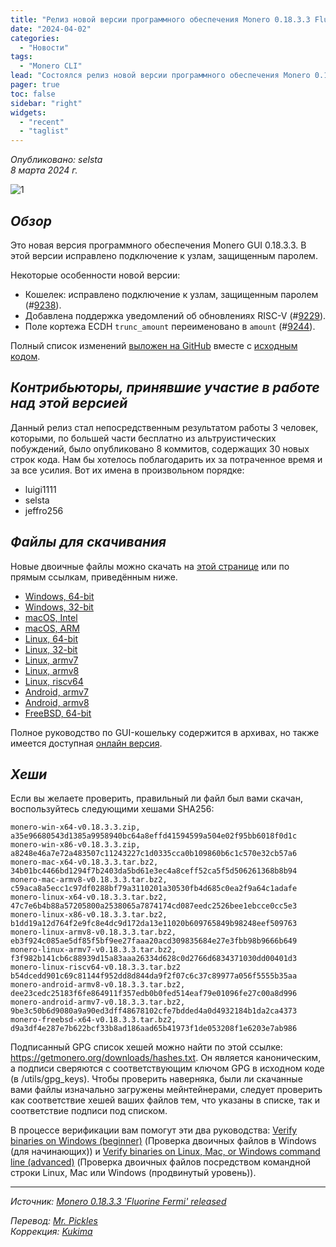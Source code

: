 ```yaml
---
title: "Релиз новой версии программного обеспечения Monero 0.18.3.3 Fluorine Fermi"
date: "2024-04-02"
categories:
  - "Новости"
tags:
  - "Monero CLI"
lead: "Состоялся релиз новой версии программного обеспечения Monero 0.18.3.3 Fluorine Fermi"
pager: true
toc: false
sidebar: "right"
widgets:
  - "recent"
  - "taglist"
---
```


_Опубликовано: selsta_  
_8 марта 2024 г._

![1](/img/post/2022-07-19-monero-0.18.0.0-released/01.png)  

## _Обзор_

Это новая версия программного обеспечения Monero GUI 0.18.3.3. В этой версии исправлено подключение к узлам, защищенным паролем.

Некоторые особенности новой версии:
- Кошелек: исправлено подключение к узлам, защищенным паролем (#[9238](https://github.com/monero-project/monero/pull/9238)).
- Добавлена поддержка уведомлений об обновлениях RISC-V (#[9229](https://github.com/monero-project/monero/pull/9229)).
- Поле кортежа ECDH `trunc_amount` переименовано в `amount` (#[9244](https://github.com/monero-project/monero/pull/9244)).

Полный список изменений [выложен на GitHub](https://github.com/monero-project/monero/compare/v0.18.3.2...v0.18.3.3) вместе с [исходным кодом](https://github.com/monero-project/monero/tree/v0.18.3.3).

## _Контрибьюторы, принявшие участие в работе над этой версией_

Данный релиз стал непосредственным результатом работы 3 человек, которыми, по большей части бесплатно из альтруистических побуждений, было опубликовано 8 коммитов, содержащих 30 новых строк кода. Нам бы хотелось поблагодарить их за потраченное время и за все усилия. Вот их имена в произвольном порядке:

- luigi1111
- selsta
- jeffro256

## _Файлы для скачивания_

Новые двоичные файлы можно скачать на [этой странице](https://www.getmonero.org/downloads/) или по прямым ссылкам, приведённым ниже.

- [Windows, 64-bit](https://downloads.getmonero.org/cli/monero-win-x64-v0.18.3.3.zip)
- [Windows, 32-bit](https://downloads.getmonero.org/cli/monero-win-x86-v0.18.3.3.zip)
- [macOS, Intel](https://downloads.getmonero.org/cli/monero-mac-x64-v0.18.3.3.tar.bz2)
- [macOS, ARM](https://downloads.getmonero.org/cli/monero-mac-armv8-v0.18.3.3.tar.bz2)
- [Linux, 64-bit](https://downloads.getmonero.org/cli/monero-linux-x64-v0.18.3.3.tar.bz2)
- [Linux, 32-bit](https://downloads.getmonero.org/cli/monero-linux-x86-v0.18.3.3.tar.bz2)
- [Linux, armv7](https://downloads.getmonero.org/cli/monero-linux-armv7-v0.18.3.3.tar.bz2)
- [Linux, armv8](https://downloads.getmonero.org/cli/monero-linux-armv8-v0.18.3.3.tar.bz2)
- [Linux, riscv64](https://downloads.getmonero.org/cli/monero-linux-riscv64-v0.18.3.3.tar.bz2)
- [Android, armv7](https://downloads.getmonero.org/cli/monero-android-armv7-v0.18.3.3.tar.bz2)
- [Android, armv8](https://downloads.getmonero.org/cli/monero-android-armv8-v0.18.3.3.tar.bz2)
- [FreeBSD, 64-bit](https://downloads.getmonero.org/cli/monero-freebsd-x64-v0.18.3.3.tar.bz2)

Полное руководство по GUI-кошельку содержится в архивах, но также имеется доступная [онлайн версия](https://github.com/monero-ecosystem/monero-GUI-guide/blob/master/monero-GUI-guide.md).

## _Хеши_

Если вы желаете проверить, правильный ли файл был вами скачан, воспользуйтесь следующими хешами SHA256:

```
monero-win-x64-v0.18.3.3.zip, a35e96680543d1385a9958940bc64a8effd41594599a504e02f95bb6018f0d1c
monero-win-x86-v0.18.3.3.zip, a8248e46a7e72a483507c11243227c1d0335cca0b109860b6c1c570e32cb57a6
monero-mac-x64-v0.18.3.3.tar.bz2, 34b01bc4466bd1294f7b2403da5bd61e3ec4a8ceff52ca5f5d506261368b8b94
monero-mac-armv8-v0.18.3.3.tar.bz2, c59aca8a5ecc1c97df0288bf79a3110201a30530fb4d685c0ea2f9a64c1adafe
monero-linux-x64-v0.18.3.3.tar.bz2, 47c7e6b4b88a57205800a2538065a7874174cd087eedc2526bee1ebcce0cc5e3
monero-linux-x86-v0.18.3.3.tar.bz2, b1dd19a12d764f2e9fc8e4dc9d172da13e11020b609765849b98248eef509763
monero-linux-armv8-v0.18.3.3.tar.bz2, eb3f924c085ae5df85f5bf9ee27faaa20acd309835684e27e3fbb98b9666b649
monero-linux-armv7-v0.18.3.3.tar.bz2, f3f982b141cb6c88939d15a83aaa26334d628c0d2766d6834371030dd00401d3
monero-linux-riscv64-v0.18.3.3.tar.bz2 b54dcedd901c69c81144f952dd8d844da9f2f07c6c37c89977a056f5555b35aa
monero-android-armv8-v0.18.3.3.tar.bz2, dee23cedc25183f6fe864911f357edb0b0fed514eaf79e01096fe27c00a8d996
monero-android-armv7-v0.18.3.3.tar.bz2, 9be3c50b6d9080a9a90ed3dff48678102cfe7bdded4a0d4932184b1da2ca4373
monero-freebsd-x64-v0.18.3.3.tar.bz2, d9a3df4e287e7b622bcf33b8ad186aad65b41973f1de053208f1e6203e7ab986
```

Подписанный GPG список хешей можно найти по этой ссылке: https://getmonero.org/downloads/hashes.txt. Он является каноническим, а подписи сверяются с соответствующим ключом GPG в исходном коде (в /utils/gpg_keys). Чтобы проверить наверняка, были ли скачанные вами файлы изначально загружены мейнтейнерами, следует проверить как соответствие хешей ваших файлов тем, что указаны в списке, так и соответствие подписи под списком.

В процессе верификации вам помогут эти два руководства: [Verify binaries on Windows (beginner)](https://www.getmonero.org/resources/user-guides/verification-windows-beginner.html) (Проверка двоичных файлов в Windows (для начинающих)) и [Verify binaries on Linux, Mac, or Windows command line (advanced)](https://www.getmonero.org/resources/user-guides/verification-allos-advanced.html) (Проверка двоичных файлов посредством командной строки Linux, Mac или Windows (продвинутый уровень)).

---

_Источник: [Monero 0.18.3.3 'Fluorine Fermi' released](https://www.getmonero.org/2024/03/09/monero-0.18.3.2-released.html)_

_Перевод: [Mr. Pickles](https://t.me/v1docq47)_  
_Коррекция: [Kukima](https://t.me/Kukima)_
